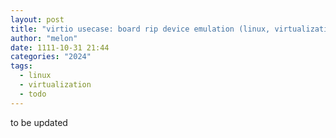 ```yaml
---
layout: post
title: "virtio usecase: board rip device emulation (linux, virtualization, driver)"
author: "melon"
date: 1111-10-31 21:44
categories: "2024"
tags:
  - linux
  - virtualization
  - todo
---
```


to be updated

